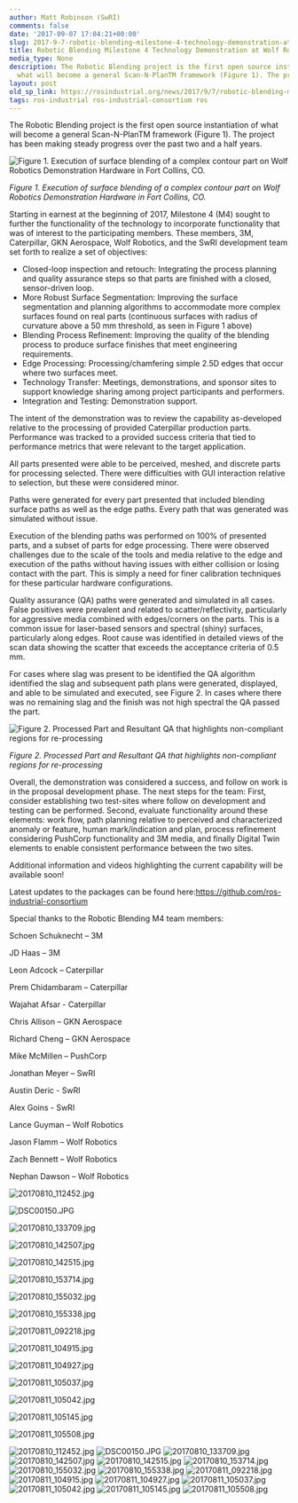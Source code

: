 ```yaml
---
author: Matt Robinson (SwRI)
comments: false
date: '2017-09-07 17:04:21+00:00'
slug: 2017-9-7-robotic-blending-milestone-4-technology-demonstration-at-wolf-robotics
title: Robotic Blending Milestone 4 Technology Demonstration at Wolf Robotics
media_type: None
description: The Robotic Blending project is the first open source instantiation of
  what will become a general Scan-N-PlanTM framework (Figure 1). The project ...
layout: post
old_sp_link: https://rosindustrial.org/news/2017/9/7/robotic-blending-milestone-4-technology-demonstration-at-wolf-robotics
tags: ros-industrial ros-industrial-consortium ros
---
```


The Robotic Blending project is the first open source instantiation of what will become a general Scan-N-PlanTM framework (Figure 1). The project has been making steady progress over the past two and a half years.

![Figure 1. Execution of surface blending of a complex contour part on Wolf Robotics Demonstration Hardware in Fort Collins, CO.](https://images.squarespace-cdn.com/content/v1/51df34b1e4b08840dcfd2841/1504802835113-43TUD446L6PDN5U24Y0K/20170811_130651.jpg)

*Figure 1. Execution of surface blending of a complex contour part on Wolf Robotics Demonstration Hardware in Fort Collins, CO.*

Starting in earnest at the beginning of 2017, Milestone 4 (M4) sought to further the functionality of the technology to incorporate functionality that was of interest to the participating members. These members, 3M, Caterpillar, GKN Aerospace, Wolf Robotics, and the SwRI development team set forth to realize a set of objectives:

* Closed-loop inspection and retouch: Integrating the process planning and quality assurance steps so that parts are finished with a closed, sensor-driven loop.
* More Robust Surface Segmentation: Improving the surface segmentation and planning algorithms to accommodate more complex surfaces found on real parts (continuous surfaces with radius of curvature above a 50 mm threshold, as seen in Figure 1 above)
* Blending Process Refinement: Improving the quality of the blending process to produce surface finishes that meet engineering requirements.
* Edge Processing: Processing/chamfering simple 2.5D edges that occur where two surfaces meet.
* Technology Transfer: Meetings, demonstrations, and sponsor sites to support knowledge sharing among project participants and performers.
* Integration and Testing: Demonstration support.

The intent of the demonstration was to review the capability as-developed relative to the processing of provided Caterpillar production parts. Performance was tracked to a provided success criteria that tied to performance metrics that were relevant to the target application.

All parts presented were able to be perceived, meshed, and discrete parts for processing selected. There were difficulties with GUI interaction relative to selection, but these were considered minor.

Paths were generated for every part presented that included blending surface paths as well as the edge paths. Every path that was generated was simulated without issue.

Execution of the blending paths was performed on 100% of presented parts, and a subset of parts for edge processing. There were observed challenges due to the scale of the tools and media relative to the edge and execution of the paths without having issues with either collision or losing contact with the part. This is simply a need for finer calibration techniques for these particular hardware configurations.

Quality assurance (QA) paths were generated and simulated in all cases. False positives were prevalent and related to scatter/reflectivity, particularly for aggressive media combined with edges/corners on the parts. This is a common issue for laser-based sensors and spectral (shiny) surfaces, particularly along edges. Root cause was identified in detailed views of the scan data showing the scatter that exceeds the acceptance criteria of 0.5 mm.

For cases where slag was present to be identified the QA algorithm identified the slag and subsequent path plans were generated, displayed, and able to be simulated and executed, see Figure 2. In cases where there was no remaining slag and the finish was not high spectral the QA passed the part.

![Figure 2. Processed Part and Resultant QA that highlights non-compliant regions for re-processing](https://images.squarespace-cdn.com/content/v1/51df34b1e4b08840dcfd2841/1504802742257-VHTG0NUIYL4XRDEAK3AF/QA+in+Process.jpg)

*Figure 2. Processed Part and Resultant QA that highlights non-compliant regions for re-processing*

Overall, the demonstration was considered a success, and follow on work is in the proposal development phase. The next steps for the team: First, consider establishing two test-sites where follow on development and testing can be performed. Second, evaluate functionality around these elements: work flow, path planning relative to perceived and characterized anomaly or feature, human mark/indication and plan, process refinement considering PushCorp functionality and 3M media, and finally Digital Twin elements to enable consistent performance between the two sites.

Additional information and videos highlighting the current capability will be available soon!

Latest updates to the packages can be found here:https://github.com/ros-industrial-consortium

Special thanks to the Robotic Blending M4 team members:

Schoen Schuknecht – 3M

JD Haas – 3M

Leon Adcock – Caterpillar

Prem Chidambaram – Caterpillar

Wajahat Afsar - Caterpillar

Chris Allison – GKN Aerospace

Richard Cheng – GKN Aerospace

Mike McMillen – PushCorp

Jonathan Meyer – SwRI

Austin Deric - SwRI

Alex Goins - SwRI

Lance Guyman – Wolf Robotics

Jason Flamm – Wolf Robotics

Zach Bennett – Wolf Robotics

Nephan Dawson – Wolf Robotics

![20170810_112452.jpg](https://images.squarespace-cdn.com/content/v1/51df34b1e4b08840dcfd2841/1504803475579-S17H2APDZQYVPAP1XM39/20170810_112452.jpg)

![DSC00150.JPG](https://images.squarespace-cdn.com/content/v1/51df34b1e4b08840dcfd2841/1504803613223-9UO706FBL6EPCMDF73H7/DSC00150.JPG)

![20170810_133709.jpg](https://images.squarespace-cdn.com/content/v1/51df34b1e4b08840dcfd2841/1504803492086-VW4Q4N13L4CPQ3KO8TU3/20170810_133709.jpg)

![20170810_142507.jpg](https://images.squarespace-cdn.com/content/v1/51df34b1e4b08840dcfd2841/1504803491369-RBNJ6CQ0EZX2NA25KLRK/20170810_142507.jpg)

![20170810_142515.jpg](https://images.squarespace-cdn.com/content/v1/51df34b1e4b08840dcfd2841/1504803507015-C5JML88D5RCGY62EQZHO/20170810_142515.jpg)

![20170810_153714.jpg](https://images.squarespace-cdn.com/content/v1/51df34b1e4b08840dcfd2841/1504803507272-7O0TMF6E86VRAYPSX40P/20170810_153714.jpg)

![20170810_155032.jpg](https://images.squarespace-cdn.com/content/v1/51df34b1e4b08840dcfd2841/1504803525357-BJH0DZI4DU5Z1GFPSWE8/20170810_155032.jpg)

![20170810_155338.jpg](https://images.squarespace-cdn.com/content/v1/51df34b1e4b08840dcfd2841/1504803527625-2LCSVLHX38LUER1UYZSJ/20170810_155338.jpg)

![20170811_092218.jpg](https://images.squarespace-cdn.com/content/v1/51df34b1e4b08840dcfd2841/1504803537847-7X3S09BPCVNSDKXX6VGJ/20170811_092218.jpg)

![20170811_104915.jpg](https://images.squarespace-cdn.com/content/v1/51df34b1e4b08840dcfd2841/1504803540956-WZ983KAEQ12KETYC6COP/20170811_104915.jpg)

![20170811_104927.jpg](https://images.squarespace-cdn.com/content/v1/51df34b1e4b08840dcfd2841/1504803554899-31KHPPTBWNRCBV6UXBKN/20170811_104927.jpg)

![20170811_105037.jpg](https://images.squarespace-cdn.com/content/v1/51df34b1e4b08840dcfd2841/1504803554753-MWC01Q8A2G5139HUHKDV/20170811_105037.jpg)

![20170811_105042.jpg](https://images.squarespace-cdn.com/content/v1/51df34b1e4b08840dcfd2841/1504803567101-WRQKQKN3MBDCTCN4KKYF/20170811_105042.jpg)

![20170811_105145.jpg](https://images.squarespace-cdn.com/content/v1/51df34b1e4b08840dcfd2841/1504803567143-7VLP1V3CKRJ318M0MYRO/20170811_105145.jpg)

![20170811_105508.jpg](https://images.squarespace-cdn.com/content/v1/51df34b1e4b08840dcfd2841/1504803572652-1X34ZN92N7F70UTA7HQ7/20170811_105508.jpg)

![20170810_112452.jpg](https://images.squarespace-cdn.com/content/v1/51df34b1e4b08840dcfd2841/1504803475579-S17H2APDZQYVPAP1XM39/20170810_112452.jpg)
![DSC00150.JPG](https://images.squarespace-cdn.com/content/v1/51df34b1e4b08840dcfd2841/1504803613223-9UO706FBL6EPCMDF73H7/DSC00150.JPG)
![20170810_133709.jpg](https://images.squarespace-cdn.com/content/v1/51df34b1e4b08840dcfd2841/1504803492086-VW4Q4N13L4CPQ3KO8TU3/20170810_133709.jpg)
![20170810_142507.jpg](https://images.squarespace-cdn.com/content/v1/51df34b1e4b08840dcfd2841/1504803491369-RBNJ6CQ0EZX2NA25KLRK/20170810_142507.jpg)
![20170810_142515.jpg](https://images.squarespace-cdn.com/content/v1/51df34b1e4b08840dcfd2841/1504803507015-C5JML88D5RCGY62EQZHO/20170810_142515.jpg)
![20170810_153714.jpg](https://images.squarespace-cdn.com/content/v1/51df34b1e4b08840dcfd2841/1504803507272-7O0TMF6E86VRAYPSX40P/20170810_153714.jpg)
![20170810_155032.jpg](https://images.squarespace-cdn.com/content/v1/51df34b1e4b08840dcfd2841/1504803525357-BJH0DZI4DU5Z1GFPSWE8/20170810_155032.jpg)
![20170810_155338.jpg](https://images.squarespace-cdn.com/content/v1/51df34b1e4b08840dcfd2841/1504803527625-2LCSVLHX38LUER1UYZSJ/20170810_155338.jpg)
![20170811_092218.jpg](https://images.squarespace-cdn.com/content/v1/51df34b1e4b08840dcfd2841/1504803537847-7X3S09BPCVNSDKXX6VGJ/20170811_092218.jpg)
![20170811_104915.jpg](https://images.squarespace-cdn.com/content/v1/51df34b1e4b08840dcfd2841/1504803540956-WZ983KAEQ12KETYC6COP/20170811_104915.jpg)
![20170811_104927.jpg](https://images.squarespace-cdn.com/content/v1/51df34b1e4b08840dcfd2841/1504803554899-31KHPPTBWNRCBV6UXBKN/20170811_104927.jpg)
![20170811_105037.jpg](https://images.squarespace-cdn.com/content/v1/51df34b1e4b08840dcfd2841/1504803554753-MWC01Q8A2G5139HUHKDV/20170811_105037.jpg)
![20170811_105042.jpg](https://images.squarespace-cdn.com/content/v1/51df34b1e4b08840dcfd2841/1504803567101-WRQKQKN3MBDCTCN4KKYF/20170811_105042.jpg)
![20170811_105145.jpg](https://images.squarespace-cdn.com/content/v1/51df34b1e4b08840dcfd2841/1504803567143-7VLP1V3CKRJ318M0MYRO/20170811_105145.jpg)
![20170811_105508.jpg](https://images.squarespace-cdn.com/content/v1/51df34b1e4b08840dcfd2841/1504803572652-1X34ZN92N7F70UTA7HQ7/20170811_105508.jpg)

